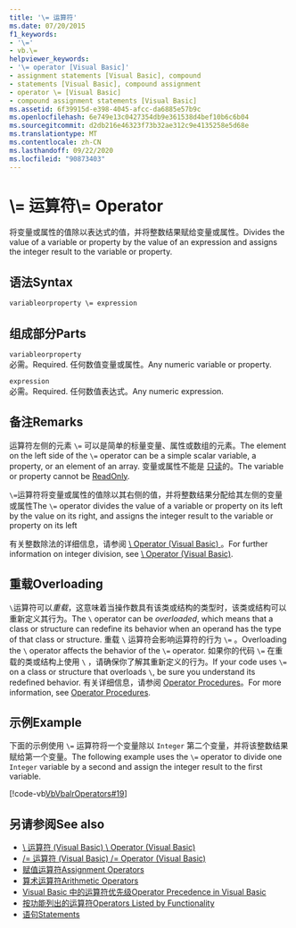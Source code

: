 ```yaml
---
title: '\= 运算符'
ms.date: 07/20/2015
f1_keywords:
- '\='
- vb.\=
helpviewer_keywords:
- '\= operator [Visual Basic]'
- assignment statements [Visual Basic], compound
- statements [Visual Basic], compound assignment
- operator \= [Visual Basic]
- compound assignment statements [Visual Basic]
ms.assetid: 6f39915d-e398-4045-afcc-da6885e57b9c
ms.openlocfilehash: 6e749e13c0427354db9e361538d4bef10b6c6b04
ms.sourcegitcommit: d2db216e46323f73b32ae312c9e4135258e5d68e
ms.translationtype: MT
ms.contentlocale: zh-CN
ms.lasthandoff: 09/22/2020
ms.locfileid: "90873403"
---
```

# <a name="-operator"></a><span data-ttu-id="6cfec-102">\\= 运算符</span><span class="sxs-lookup"><span data-stu-id="6cfec-102">\\= Operator</span></span>

<span data-ttu-id="6cfec-103">将变量或属性的值除以表达式的值，并将整数结果赋给变量或属性。</span><span class="sxs-lookup"><span data-stu-id="6cfec-103">Divides the value of a variable or property by the value of an expression and assigns the integer result to the variable or property.</span></span>  
  
## <a name="syntax"></a><span data-ttu-id="6cfec-104">语法</span><span class="sxs-lookup"><span data-stu-id="6cfec-104">Syntax</span></span>  
  
```vb  
variableorproperty \= expression  
```  
  
## <a name="parts"></a><span data-ttu-id="6cfec-105">组成部分</span><span class="sxs-lookup"><span data-stu-id="6cfec-105">Parts</span></span>  

 `variableorproperty`  
 <span data-ttu-id="6cfec-106">必需。</span><span class="sxs-lookup"><span data-stu-id="6cfec-106">Required.</span></span> <span data-ttu-id="6cfec-107">任何数值变量或属性。</span><span class="sxs-lookup"><span data-stu-id="6cfec-107">Any numeric variable or property.</span></span>  
  
 `expression`  
 <span data-ttu-id="6cfec-108">必需。</span><span class="sxs-lookup"><span data-stu-id="6cfec-108">Required.</span></span> <span data-ttu-id="6cfec-109">任何数值表达式。</span><span class="sxs-lookup"><span data-stu-id="6cfec-109">Any numeric expression.</span></span>  
  
## <a name="remarks"></a><span data-ttu-id="6cfec-110">备注</span><span class="sxs-lookup"><span data-stu-id="6cfec-110">Remarks</span></span>  

 <span data-ttu-id="6cfec-111">运算符左侧的元素 `\=` 可以是简单的标量变量、属性或数组的元素。</span><span class="sxs-lookup"><span data-stu-id="6cfec-111">The element on the left side of the `\=` operator can be a simple scalar variable, a property, or an element of an array.</span></span> <span data-ttu-id="6cfec-112">变量或属性不能是 [只读](../modifiers/readonly.md)的。</span><span class="sxs-lookup"><span data-stu-id="6cfec-112">The variable or property cannot be [ReadOnly](../modifiers/readonly.md).</span></span>  
  
 <span data-ttu-id="6cfec-113">`\=`运算符将变量或属性的值除以其右侧的值，并将整数结果分配给其左侧的变量或属性</span><span class="sxs-lookup"><span data-stu-id="6cfec-113">The `\=` operator divides the value of a variable or property on its left by the value on its right, and assigns the integer result to the variable or property on its left</span></span>  
  
 <span data-ttu-id="6cfec-114">有关整数除法的详细信息，请参阅 [\ Operator (Visual Basic) ](integer-division-operator.md)。</span><span class="sxs-lookup"><span data-stu-id="6cfec-114">For further information on integer division, see [\ Operator (Visual Basic)](integer-division-operator.md).</span></span>  
  
## <a name="overloading"></a><span data-ttu-id="6cfec-115">重载</span><span class="sxs-lookup"><span data-stu-id="6cfec-115">Overloading</span></span>  

 <span data-ttu-id="6cfec-116">`\`运算符可以*重载*，这意味着当操作数具有该类或结构的类型时，该类或结构可以重新定义其行为。</span><span class="sxs-lookup"><span data-stu-id="6cfec-116">The `\` operator can be *overloaded*, which means that a class or structure can redefine its behavior when an operand has the type of that class or structure.</span></span> <span data-ttu-id="6cfec-117">重载 `\` 运算符会影响运算符的行为 `\=` 。</span><span class="sxs-lookup"><span data-stu-id="6cfec-117">Overloading the `\` operator affects the behavior of the `\=` operator.</span></span> <span data-ttu-id="6cfec-118">如果你的代码 `\=` 在重载的类或结构上使用 `\` ，请确保你了解其重新定义的行为。</span><span class="sxs-lookup"><span data-stu-id="6cfec-118">If your code uses `\=` on a class or structure that overloads `\`, be sure you understand its redefined behavior.</span></span> <span data-ttu-id="6cfec-119">有关详细信息，请参阅 [Operator Procedures](../../programming-guide/language-features/procedures/operator-procedures.md)。</span><span class="sxs-lookup"><span data-stu-id="6cfec-119">For more information, see [Operator Procedures](../../programming-guide/language-features/procedures/operator-procedures.md).</span></span>  
  
## <a name="example"></a><span data-ttu-id="6cfec-120">示例</span><span class="sxs-lookup"><span data-stu-id="6cfec-120">Example</span></span>  

 <span data-ttu-id="6cfec-121">下面的示例使用 `\=` 运算符将一个变量除以 `Integer` 第二个变量，并将该整数结果赋给第一个变量。</span><span class="sxs-lookup"><span data-stu-id="6cfec-121">The following example uses the `\=` operator to divide one `Integer` variable by a second and assign the integer result to the first variable.</span></span>  
  
 [!code-vb[VbVbalrOperators#19](~/samples/snippets/visualbasic/VS_Snippets_VBCSharp/VbVbalrOperators/VB/Class1.vb#19)]  
  
## <a name="see-also"></a><span data-ttu-id="6cfec-122">另请参阅</span><span class="sxs-lookup"><span data-stu-id="6cfec-122">See also</span></span>

- [<span data-ttu-id="6cfec-123">\ 运算符 (Visual Basic) </span><span class="sxs-lookup"><span data-stu-id="6cfec-123">\ Operator (Visual Basic)</span></span>](integer-division-operator.md)
- [<span data-ttu-id="6cfec-124">/= 运算符 (Visual Basic) </span><span class="sxs-lookup"><span data-stu-id="6cfec-124">/= Operator (Visual Basic)</span></span>](floating-point-division-assignment-operator.md)
- [<span data-ttu-id="6cfec-125">赋值运算符</span><span class="sxs-lookup"><span data-stu-id="6cfec-125">Assignment Operators</span></span>](assignment-operators.md)
- [<span data-ttu-id="6cfec-126">算术运算符</span><span class="sxs-lookup"><span data-stu-id="6cfec-126">Arithmetic Operators</span></span>](arithmetic-operators.md)
- [<span data-ttu-id="6cfec-127">Visual Basic 中的运算符优先级</span><span class="sxs-lookup"><span data-stu-id="6cfec-127">Operator Precedence in Visual Basic</span></span>](operator-precedence.md)
- [<span data-ttu-id="6cfec-128">按功能列出的运算符</span><span class="sxs-lookup"><span data-stu-id="6cfec-128">Operators Listed by Functionality</span></span>](operators-listed-by-functionality.md)
- [<span data-ttu-id="6cfec-129">语句</span><span class="sxs-lookup"><span data-stu-id="6cfec-129">Statements</span></span>](../../programming-guide/language-features/statements.md)
